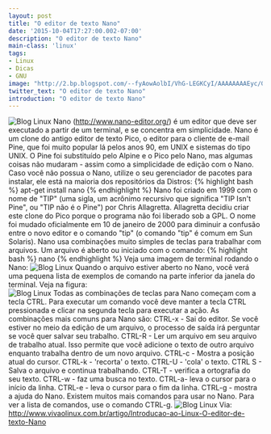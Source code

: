 ```yaml
---
layout: post
title: "O editor de texto Nano"
date: '2015-10-04T17:27:00.002-07:00'
description: "O editor de texto Nano"
main-class: 'linux'
tags:
- Linux
- Dicas
- GNU
image: "http://2.bp.blogspot.com/--fyAowAolbI/VhG-LEGKCyI/AAAAAAAAEyc/GCezmYZT1Mw/s72-c/nano.png"
twitter_text: "O editor de texto Nano"
introduction: "O editor de texto Nano"
---
```

![Blog Linux](http://2.bp.blogspot.com/--fyAowAolbI/VhG-LEGKCyI/AAAAAAAAEyc/GCezmYZT1Mw/s1600/nano.png "Blog Linux")
Nano (http://www.nano-editor.org/) é um editor que deve ser executado a partir de um terminal, e se concentra em simplicidade. Nano é um clone do antigo  editor de texto Pico, o editor para o cliente de e-mail Pine, que foi muito popular lá pelos anos 90, em UNIX e sistemas do tipo UNIX. O Pine foi substituído pelo Alpine e o Pico pelo Nano, mas algumas coisas não mudaram - assim como a simplicidade de edição com o Nano. 
Caso você não possua o Nano, utilize o seu gerenciador de pacotes para instalar, ele está na maioria dos repositórios da Distros:
{% highlight bash %}
apt-get install nano
{% endhighlight %} 
Nano foi criado em 1999 com o nome de "TIP" (uma sigla, um acrônimo  recursivo que significa "TIP Isn't Pine", ou "TIP não é o Pine") por  Chris Allagretta. Allagretta decidiu criar este clone do Pico porque o  programa não foi liberado sob a GPL. O nome foi mudado oficialmente em  10 de janeiro de 2000 para diminuir a confusão entre o novo editor e o  comando "tip" (o comando "tip" é comum em Sun Solaris). 
Nano usa combinações muito simples de teclas para trabalhar com arquivos. Um arquivo é aberto ou iniciado com o comando: 
{% highlight bash %}
nano 
{% endhighlight %}
Veja uma imagem de terminal rodando o Nano:
![Blog Linux](http://3.bp.blogspot.com/-QwEYUIpIU8M/VhHBJeFQOiI/AAAAAAAAEyo/sx8v1FTcNVo/s640/editor-gnu-nano.png "Blog Linux")
Quando o arquivo estiver aberto no Nano, você verá uma pequena lista de  exemplos de comando na parte inferior da janela do terminal. Veja na  figura:  
![Blog Linux](http://3.bp.blogspot.com/-kwDITFgS8vs/VhHCUXTvQ-I/AAAAAAAAEy0/MF_nCQOYPpw/s640/editor-gnu-nano3.png "Blog Linux")
Todas as combinações de teclas para Nano começam com a tecla CTRL. Para  executar um comando você deve manter a tecla CTRL pressionada e clicar  na segunda tecla para executar a ação. As combinações mais comuns para  Nano são: 
 CTRL-x - Sai do editor. Se você estiver no meio da edição de um  arquivo, o processo de saída irá perguntar se você quer salvar seu  trabalho.  CTRL-R - Ler um arquivo em seu arquivo de trabalho atual. Isso  permite que você adicione o texto de outro arquivo enquanto trabalha  dentro de um novo arquivo.  CTRL-c - Mostra a posição atual do cursor.  CTRL-k - 'recorta' o texto.  CTRL-U - 'cola' o texto.  CTRL S - Salva o arquivo e continua trabalhando.  CTRL-T - verifica a ortografia do seu texto.  CTRL-w - faz uma busca no texto.  CTRL-a- leva o cursor para o início da linha.  CTRL-e - leva o cursor para o fim da linha.  CTRL-g - mostra a ajuda do Nano. 
Existem muitos mais comandos para usar no Nano. Para ver a lista de comandos, use o comando CTRL-g.
![Blog Linux](http://3.bp.blogspot.com/-C2UttcJM-KI/VhHCwHodoUI/AAAAAAAAEy8/ML5UpyEJG68/s640/editor-gnu-nano2.png "Blog Linux")
Via: http://www.vivaolinux.com.br/artigo/Introducao-ao-Linux-O-editor-de-texto-Nano
